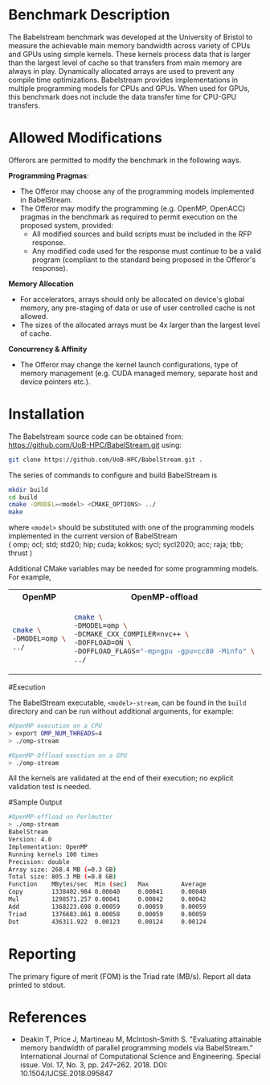 # Benchmark Description

The Babelstream benchmark was developed at the University of Bristol to measure the achievable main memory bandwidth across variety of CPUs and GPUs using simple kernels. These kernels process data that is larger than the largest level of cache so that transfers from main memory are always in play. Dynamically allocated arrays are used to prevent any compile time optimizations. Babelstream provides implementations in multiple programming models for CPUs and GPUs. When used for GPUs, this benchmark does not include the data transfer time for CPU-GPU transfers.

# Allowed Modifications
Offerors are permitted to modify the benchmark in the following ways.

**Programming Pragmas**:<br>
- The Offeror may choose any of the programming models implemented in BabelStream.
- The Offeror may modify the programming (e.g. OpenMP, OpenACC) pragmas in the benchmark as required  to permit execution on the proposed system, provided: 
   - All modified sources and build scripts must be included in the RFP response.
   - Any modified code used for the response must continue to be a valid program (compliant to the standard being proposed in the Offeror's response).

**Memory Allocation**<br>
- For accelerators, arrays should only be allocated on device's global memory, any pre-staging of data or use of user controlled cache is not allowed.
- The sizes of the allocated arrays must be 4x larger than the largest level of cache. 

**Concurrency & Affinity**<br>
- The Offeror may change the kernel launch configurations, type of memory management (e.g. CUDA managed memory, separate host and device pointers etc.).

# Installation

The Babelstream source code can be obtained from:
https://github.com/UoB-HPC/BabelStream.git using:

```bash
git clone https://github.com/UoB-HPC/BabelStream.git .
```

The series of commands to configure and build BabelStream is
```bash
mkdir build
cd build
cmake -DMODEL=<model> <CMAKE_OPTIONS> ../
make
```
where `<model>` should be substituted with one of
the programming models implemented in the current version of BabelStream<br>
( omp; ocl; std; std20; hip; cuda; kokkos;
  sycl; sycl2020; acc; raja; tbb; thrust )
  

Additional CMake variables may be needed for some programming models.
For example,
<table><tr><th> OpenMP </th><th> OpenMP-offload </th><th></th><tr>
<tr><td>

```bash
cmake \
-DMODEL=omp \
../ 
```

</td><td>

```bash
cmake \
-DMODEL=omp \
-DCMAKE_CXX_COMPILER=nvc++ \
-DOFFLOAD=ON \
-DOFFLOAD_FLAGS="-mp=gpu -gpu=cc80 -Minfo" \
../ 
```

</td><td>

```bash
cmake \
-DMODEL=cuda \
-DCMAKE_CXX_COMPILER=nvc++ \
-DCMAKE_CUDA_COMPILER=nvcc \
-DCUDA_ARCH=sm_80 \
../ 
```

</td></tr></table>

#Execution

The BabelStream executable, `<model>-stream`,
can be found in the `build` directory
and can be run without additional arguments,
for example:

```bash
#OpenMP execution on a CPU
> export OMP_NUM_THREADS=4
> ./omp-stream 

#OpenMP-Offload exection on a GPU
> ./omp-stream 
```

All the kernels are validated at the end of their execution;
no explicit validation test is needed.


#Sample Output

```bash
#OpenMP-offload on Perlmutter
> ./omp-stream
BabelStream
Version: 4.0
Implementation: OpenMP
Running kernels 100 times
Precision: double
Array size: 268.4 MB (=0.3 GB)
Total size: 805.3 MB (=0.8 GB)
Function    MBytes/sec  Min (sec)   Max         Average     
Copy        1338402.984 0.00040     0.00041     0.00040     
Mul         1298571.257 0.00041     0.00042     0.00042     
Add         1368223.698 0.00059     0.00059     0.00059     
Triad       1376683.861 0.00058     0.00059     0.00059     
Dot         436311.922  0.00123     0.00124     0.00124 
```

# Reporting
The primary figure of merit (FOM) is the Triad rate (MB/s).
Report all data printed to stdout.

# References

- Deakin T, Price J, Martineau M, McIntosh-Smith S.
"Evaluating attainable memory bandwidth of 
  parallel programming models via BabelStream."
International Journal of Computational Science and Engineering.
Special issue. Vol. 17, No. 3, pp. 247–262. 2018.
DOI: 10.1504/IJCSE.2018.095847